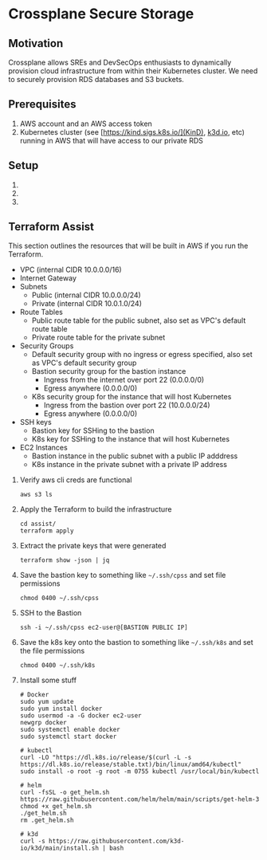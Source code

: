 # Crossplane Secure Storage

## Motivation

Crossplane allows SREs and DevSecOps enthusiasts to dynamically provision cloud infrastructure from within their Kubernetes cluster. We need to securely provision RDS databases and S3 buckets.

## Prerequisites

1. AWS account and an AWS access token
2. Kubernetes cluster (see [https://kind.sigs.k8s.io/](KinD), [k3d.io](k3d), etc) running in AWS that will have access to our private RDS

## Setup

1. 
2. 
3. 

## Terraform Assist

This section outlines the resources that will be built in AWS if you run the Terraform.
* VPC (internal CIDR 10.0.0.0/16)
* Internet Gateway
* Subnets
    * Public (internal CIDR 10.0.0.0/24)
    * Private (internal CIDR 10.0.1.0/24)
* Route Tables
    * Public route table for the public subnet, also set as VPC's default route table
    * Private route table for the private subnet
* Security Groups
    * Default security group with no ingress or egress specified, also set as VPC's default security group
    * Bastion security group for the bastion instance
        * Ingress from the internet over port 22 (0.0.0.0/0)
        * Egress anywhere (0.0.0.0/0)
    * K8s security group for the instance that will host Kubernetes
        * Ingress from the bastion over port 22 (10.0.0.0/24)
        * Egress anywhere (0.0.0.0/0)
* SSH keys
    * Bastion key for SSHing to the bastion
    * K8s key for SSHing to the instance that will host Kubernetes
* EC2 Instances
    * Bastion instance in the public subnet with a public IP adddress
    * K8s instance in the private subnet with a private IP address

1. Verify aws cli creds are functional
    ```
    aws s3 ls
    ```
2. Apply the Terraform to build the infrastructure
    ```
    cd assist/
    terraform apply
    ```

3. Extract the private keys that were generated
    ```
    terraform show -json | jq
    ```

4. Save the bastion key to something like `~/.ssh/cpss` and set file permissions
    ```
    chmod 0400 ~/.ssh/cpss
    ```

5. SSH to the Bastion
    ```
    ssh -i ~/.ssh/cpss ec2-user@[BASTION PUBLIC IP]
    ```

6. Save the k8s key onto the bastion to something like `~/.ssh/k8s` and set the file permissions
    ```
    chmod 0400 ~/.ssh/k8s
    ```

7. Install some stuff
    ```
    # Docker
    sudo yum update
    sudo yum install docker
    sudo usermod -a -G docker ec2-user
    newgrp docker
    sudo systemctl enable docker
    sudo systemctl start docker

    # kubectl
    curl -LO "https://dl.k8s.io/release/$(curl -L -s https://dl.k8s.io/release/stable.txt)/bin/linux/amd64/kubectl"
    sudo install -o root -g root -m 0755 kubectl /usr/local/bin/kubectl

    # helm
    curl -fsSL -o get_helm.sh https://raw.githubusercontent.com/helm/helm/main/scripts/get-helm-3
    chmod +x get_helm.sh 
    ./get_helm.sh 
    rm .get_helm.sh

    # k3d
    curl -s https://raw.githubusercontent.com/k3d-io/k3d/main/install.sh | bash
    ```